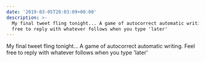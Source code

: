 ```yaml
---
date: '2019-03-05T20:03:09+00:00'
description: >-
  My final tweet fling tonight... A game of autocorrect automatic writing. Feel
  free to reply with whatever follows when you type 'later'
---
```

My final tweet fling tonight... A game of autocorrect automatic writing. Feel free to reply with whatever follows when you type 'later'
